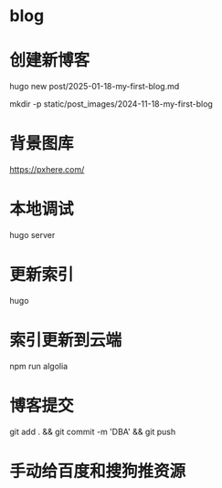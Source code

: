 # blog

# 创建新博客
hugo new post/2025-01-18-my-first-blog.md

mkdir -p static/post_images/2024-11-18-my-first-blog

# 背景图库
https://pxhere.com/

# 本地调试
hugo server

# 更新索引
hugo

# 索引更新到云端
npm run algolia

# 博客提交
git add . && git commit -m 'DBA' && git push

# 手动给百度和搜狗推资源